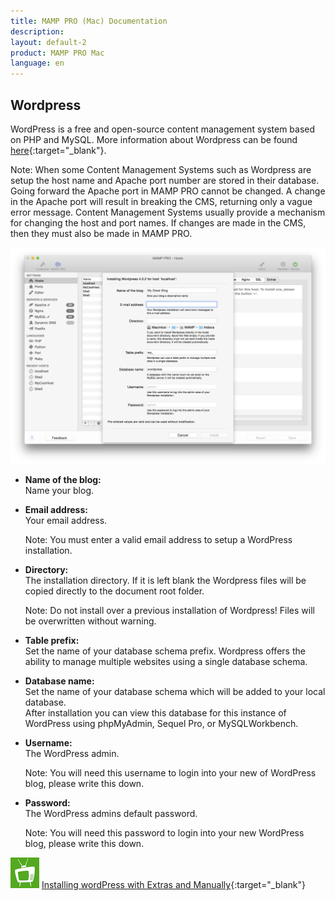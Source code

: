 ```yaml
---
title: MAMP PRO (Mac) Documentation
description: 
layout: default-2
product: MAMP PRO Mac
language: en
---
```


## Wordpress

WordPress is a free and open-source content management system based on PHP and MySQL. More information about Wordpress can be found [here](https://www.wordpress.org){:target="_blank"}.


<div class="alert" role="alert">
Note: When some Content Management Systems such as Wordpress are setup the host name and Apache port number are stored in their database. Going forward the Apache port in MAMP PRO cannot be changed. A change in the Apache port will result in breaking the CMS, returning only a vague error message. Content Management Systems usually provide a mechanism for changing the host and port names. If changes are made in the CMS, then they must also be made in MAMP PRO.
</div>


![MAMP](WordPress.png)

*  **Name of the blog:**  
   Name your blog.

*  **Email address:**  
   Your email address.  
   <div class="alert" role="alert"> 
   Note: You must enter a valid email address to setup a WordPress installation.
   </div>

*  **Directory:**  
   The installation directory. If it is left blank the Wordpress files will be copied directly to the document root folder.  
   <div class="alert" role="alert">    
   Note: Do not install over a previous installation of Wordpress! Files will be overwritten without warning.  
   </div>

*  **Table prefix:**  
   Set the name of your database schema prefix. Wordpress offers the ability to manage multiple websites using a single database schema.

*  **Database name:**  
   Set the name of your database schema which will be added to your local database.  
   After installation you can view this database for this instance of WordPress using phpMyAdmin, Sequel Pro, or           MySQLWorkbench. 
 
*  **Username:**  
   The WordPress admin.
   <div class="alert" role="alert"> 
   Note: You will need this username to login into your new of WordPress blog, please write this down.
   </div>

*  **Password:**  
   The WordPress admins default password.  
   <div class="alert" role="alert"> 
   Note: You will need this password to login into your new WordPress blog, please write this down.
   </div>

![MAMP](../../../../Videos/MAMPtv.png) [Installing wordPress with Extras and Manually](https://www.youtube.com/watch?v=6rMFZa2TOjg){:target="_blank"}



